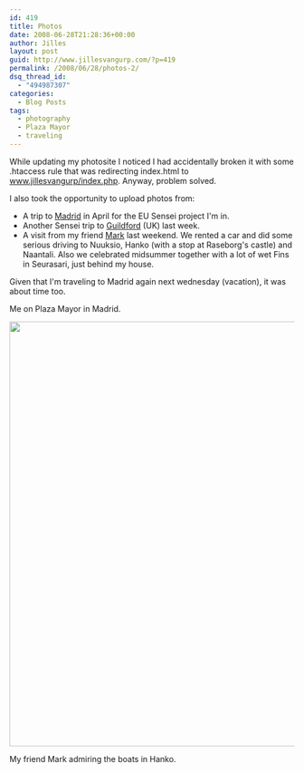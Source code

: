 ```yaml
---
id: 419
title: Photos
date: 2008-06-28T21:28:36+00:00
author: Jilles
layout: post
guid: http://www.jillesvangurp.com/?p=419
permalink: /2008/06/28/photos-2/
dsq_thread_id:
  - "494987307"
categories:
  - Blog Posts
tags:
  - photography
  - Plaza Mayor
  - traveling
---
```

While updating my photosite I noticed I had accidentally broken it with some .htaccess rule that was redirecting index.html to www.jillesvangurp/index.php. Anyway, problem solved.

I also took the opportunity to upload photos from:
<ul>
	<li>A trip to <a href="http://photos.jillesvangurp.com/Album/2008/04%20Sensei%20Meeting%20Madrid/index.html">Madrid</a> in April for the EU Sensei project I'm in.</li>
	<li>Another Sensei trip to <a href="http://photos.jillesvangurp.com/Album/2008/05%20Sensei%20Meeting%20Guildford/index.html">Guildford</a> (UK) last week.</li>
	<li>A visit from my friend <a href="http://photos.jillesvangurp.com/Album/2008/06%20Visit%20Mark/index.html">Mark</a> last weekend. We rented a car and did some serious driving to Nuuksio, Hanko (with a stop at Raseborg's castle) and Naantali. Also we celebrated midsummer together with a lot of wet Fins in Seurasari, just behind my house.</li>
</ul>
Given that I'm traveling to Madrid again next wednesday (vacation), it was about time too.

<img src="http://photos.jillesvangurp.com/Album/2008/04%20Sensei%20Meeting%20Madrid/slides/IMG_3307.jpg" alt="" />

Me on Plaza Mayor in Madrid.

<img src="http://photos.jillesvangurp.com/Album/2008/06%20Visit%20Mark/slides/04_IMG_3447.jpg" alt="" width="1000" height="750" />

My friend Mark admiring the boats in Hanko.